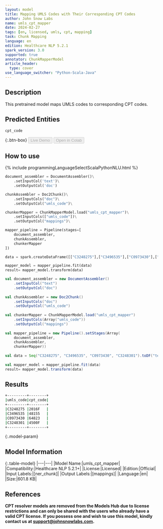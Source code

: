 ```yaml
---
layout: model
title: Mapping UMLS Codes with Their Corresponding CPT Codes
author: John Snow Labs
name: umls_cpt_mapper
date: 2024-02-27
tags: [en, licensed, umls, cpt, mapping]
task: Chunk Mapping
language: en
edition: Healthcare NLP 5.2.1
spark_version: 3.0
supported: true
annotator: ChunkMapperModel
article_header:
  type: cover
use_language_switcher: "Python-Scala-Java"
---
```


## Description

This pretrained model maps UMLS codes to corresponding CPT codes.

## Predicted Entities

`cpt_code`

{:.btn-box}
<button class="button button-orange" disabled>Live Demo</button>
<button class="button button-orange" disabled>Open in Colab</button>


## How to use



<div class="tabs-box" markdown="1">
{% include programmingLanguageSelectScalaPythonNLU.html %}
	
```python
document_assembler = DocumentAssembler()\
    .setInputCol('text')\
    .setOutputCol('doc')

chunkAssembler = Doc2Chunk()\
    .setInputCols("doc")\
    .setOutputCol("umls_code")\

chunkerMapper = ChunkMapperModel.load("umls_cpt_mapper")\
    .setInputCols(["umls_code"])\
    .setOutputCol("mappings")\

mapper_pipeline = Pipeline(stages=[
    document_assembler,
    chunkAssembler,
    chunkerMapper
])

data = spark.createDataFrame([["C3248275"],["C3496535"],["C0973430"],["C3248301"]]).toDF("text")

mapper_model = mapper_pipeline.fit(data)
result= mapper_model.transform(data)                                 
```
```scala
val document_assembler = new DocumentAssembler()
    .setInputCol("text")
    .setOutputCol("doc")
	
val chunkAssembler = new Doc2Chunk()
    .setInputCols("doc")
    .setOutputCol("umls_code")
	
val chunkerMapper = ChunkMapperModel.load("umls_cpt_mapper")
    .setInputCols(Array("umls_code"))
    .setOutputCol("mappings")
	
val mapper_pipeline = new Pipeline().setStages(Array( 
    document_assembler,
    chunkAssembler,
    chunkerMapper))
	
val data = Seq("C3248275", "C3496535", "C0973430", "C3248301").toDF("text")
	
val mapper_model = mapper_pipeline.fit(data)
result= mapper_model.transform(data)
```
</div>

## Results

```bash
+---------+--------+
|umls_code|cpt_code|
+---------+--------+
|C3248275 |2016F   |
|C3496535 |48155   |
|C0973430 |64823   |
|C3248301 |4500F   |
+---------+--------+
```

{:.model-param}
## Model Information

{:.table-model}
|---|---|
|Model Name:|umls_cpt_mapper|
|Compatibility:|Healthcare NLP 5.2.1+|
|License:|Licensed|
|Edition:|Official|
|Input Labels:|[ner_chunk]|
|Output Labels:|[mappings]|
|Language:|en|
|Size:|601.8 KB|


## References

**CPT resolver models are removed from the Models Hub due to license restrictions and can only be shared with the users who already have a valid CPT license. If you possess one and wish to use this model, kindly contact us at support@johnsnowlabs.com.**